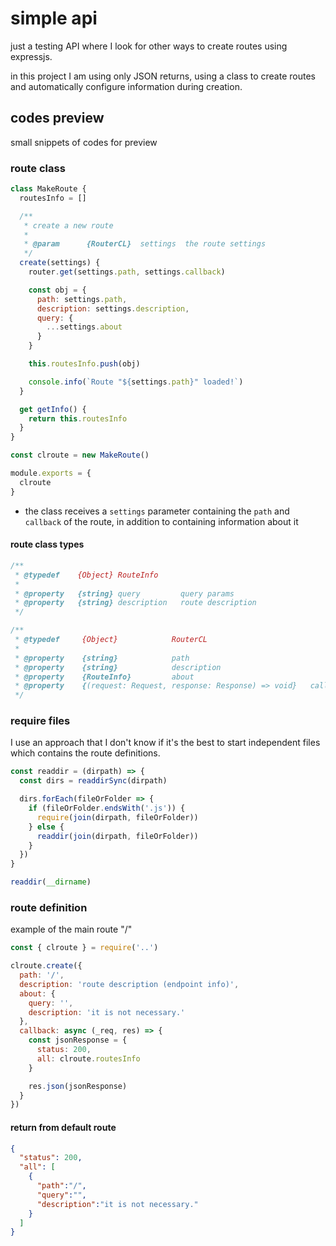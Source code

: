 # simple api

just a testing API where I look for other ways to create routes
using expressjs.

in this project I am using only JSON returns, using a class to create
routes and automatically configure information during creation.

## codes preview

small snippets of codes for preview

### route class

```javascript
class MakeRoute {
  routesInfo = []

  /**
   * create a new route
   *
   * @param      {RouterCL}  settings  the route settings
   */
  create(settings) {
    router.get(settings.path, settings.callback)

    const obj = {
      path: settings.path,
      description: settings.description,
      query: {
        ...settings.about
      }
    }

    this.routesInfo.push(obj)

    console.info(`Route "${settings.path}" loaded!`)
  }

  get getInfo() {
    return this.routesInfo
  }
}

const clroute = new MakeRoute()

module.exports = {
  clroute
}
```

- the class receives a `settings` parameter containing the `path` and `callback` of the route, in addition to containing information about it

#### route class types

```javascript
/**
 * @typedef    {Object} RouteInfo
 * 
 * @property   {string} query         query params
 * @property   {string} description   route description
 */

/**
 * @typedef     {Object}            RouterCL
 * 
 * @property    {string}            path
 * @property    {string}            description
 * @property    {RouteInfo}         about
 * @property    {(request: Request, response: Response) => void}   callback
 */
```

### require files

I use an approach that I don't know if it's the best to start independent files
which contains the route definitions.

```javascript
const readdir = (dirpath) => {
  const dirs = readdirSync(dirpath)

  dirs.forEach(fileOrFolder => {
    if (fileOrFolder.endsWith('.js')) {
      require(join(dirpath, fileOrFolder))
    } else {
      readdir(join(dirpath, fileOrFolder))
    }
  })
}

readdir(__dirname)
```

### route definition

example of the main route "/"

```javascript
const { clroute } = require('..')

clroute.create({
  path: '/',
  description: 'route description (endpoint info)',
  about: {
    query: '',
    description: 'it is not necessary.'
  },
  callback: async (_req, res) => {
    const jsonResponse = {
      status: 200,
      all: clroute.routesInfo
    }

    res.json(jsonResponse)
  }
})
```

#### return from default route

```json
{
  "status": 200,
  "all": [
    {
      "path":"/",
      "query":"",
      "description":"it is not necessary."
    }
  ]
}
```
